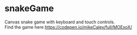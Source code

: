# snakeGame
Canvas snake game with keyboard and touch controls.<br>
Find the game here https://codepen.io/mikeCaley/full/MOExoX/
